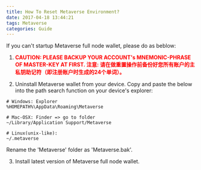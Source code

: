 ```yaml
---
title: How To Reset Metaverse Environment?
date: 2017-04-18 13:44:21
tags: Metaverse
categories: Guide
---
```


If you can't startup Metaverse full node wallet, please do as beblow:

1. <font color="#FF0000"> <b>CAUTION: PLEASE BACKUP YOUR ACCOUNT's MNEMONIC-PHRASE OF MASTER-KEY AT FIRST.
注意: 请在做重置操作前备份好您所有账户的主私钥助记符（即注册账户时生成的24个单词）。
</b></font> 

2. Uninstall Metaverse wallet from your device.
Copy and paste the below into the path search function on your device's explorer:
```
# Windows: Explorer
%HOMEPATH%\AppData\Roaming\Metaverse

# Mac-OSX: Finder => go to folder
~/Library/Application Support/Metaverse

# Linux(unix-like):
~/.metaverse
```
Rename the 'Metaverse' folder as 'Metaverse.bak'. 

3. Install latest version of Metaverse full node wallet.
